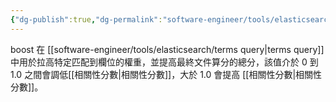 ```yaml
---
{"dg-publish":true,"dg-permalink":"software-engineer/tools/elasticsearch/boost","permalink":"/software-engineer/tools/elasticsearch/boost/"}
---
```


boost 在 [[software-engineer/tools/elasticsearch/terms query\|terms query]] 中用於拉高特定匹配到欄位的權重，並提高最終文件算分的總分，該值介於 0 到 1.0 之間會調低[[相關性分數\|相關性分數]]，大於 1.0 會提高 [[相關性分數\|相關性分數]]。